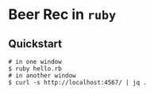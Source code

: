 # Beer Rec in `ruby`

## Quickstart

    # in one window
    $ ruby hello.rb
    # in another window
    $ curl -s http://localhost:4567/ | jq .
